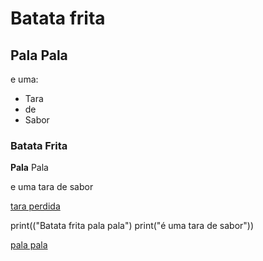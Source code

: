 # Batata frita 

## Pala Pala

e uma:
- Tara
- de 
- Sabor

### Batata Frita

**Pala** Pala

e uma tara de sabor

[tara perdida](https://www.youtube.com/watch?v=WKM07iNFoKY)


print(("Batata frita pala pala")
print("é uma tara de sabor"))


[pala pala](https://www.google.com/imgres?imgurl=https%3A%2F%2Fwww.continente.pt%2Fon%2Fdemandware.static%2F-%2FSites-col-master-catalog%2Fdefault%2Fdw34225583%2Fimages%2Fcol%2F757%2F7571550-frente.jpg&tbnid=z3uzgXBDVONZWM&vet=12ahUKEwjtqJGo4aeCAxWtkCcCHQGfBckQMygAegQIARBD..i&imgrefurl=https%3A%2F%2Fwww.continente.pt%2Fproduto%2Fbatatas-fritas-palha-caseira-pala-pala-7571550.html&docid=iBo17b941lLV3M&w=1920&h=1920&q=batata%20palha%20pala%20pala&ved=2ahUKEwjtqJGo4aeCAxWtkCcCHQGfBckQMygAegQIARBD)